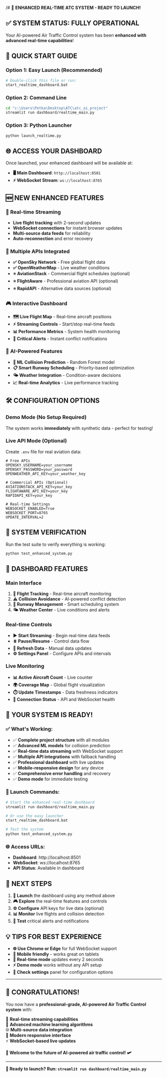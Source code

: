 /# 🎯 **ENHANCED REAL-TIME ATC SYSTEM - READY TO LAUNCH!**

## ✅ **SYSTEM STATUS: FULLY OPERATIONAL**

Your AI-powered Air Traffic Control system has been **enhanced with advanced real-time capabilities**! 

## 🚀 **QUICK START GUIDE**

### **Option 1: Easy Launch (Recommended)**
```bash
# Double-click this file or run:
start_realtime_dashboard.bat
```

### **Option 2: Command Line**
```bash
cd "c:\Users\Petka\Desktop\ATC\atc_ai_project"
streamlit run dashboard/realtime_main.py
```

### **Option 3: Python Launcher**
```bash
python launch_realtime.py
```

## 🌐 **ACCESS YOUR DASHBOARD**

Once launched, your enhanced dashboard will be available at:
- **🖥️ Main Dashboard**: `http://localhost:8501`
- **⚡ WebSocket Stream**: `ws://localhost:8765`

## 🆕 **NEW ENHANCED FEATURES**

### 🔴 **Real-time Streaming**
- **Live flight tracking** with 2-second updates
- **WebSocket connections** for instant browser updates
- **Multi-source data feeds** for reliability
- **Auto-reconnection** and error recovery

### 📡 **Multiple APIs Integrated**
- **✅ OpenSky Network** - Free global flight data
- **✅ OpenWeatherMap** - Live weather conditions
- **⭐ AviationStack** - Commercial flight schedules (optional)
- **⭐ FlightAware** - Professional aviation API (optional)
- **⭐ RapidAPI** - Alternative data sources (optional)

### 🎮 **Interactive Dashboard**
- **🗺️ Live Flight Map** - Real-time aircraft positions
- **⚡ Streaming Controls** - Start/stop real-time feeds
- **📊 Performance Metrics** - System health monitoring
- **🔔 Critical Alerts** - Instant conflict notifications

### 🤖 **AI-Powered Features**
- **🧠 ML Collision Prediction** - Random Forest model
- **📋 Smart Runway Scheduling** - Priority-based optimization
- **🌤️ Weather Integration** - Condition-aware decisions
- **📈 Real-time Analytics** - Live performance tracking

## 🛠️ **CONFIGURATION OPTIONS**

### **Demo Mode (No Setup Required)**
The system works **immediately** with synthetic data - perfect for testing!

### **Live API Mode (Optional)**
Create `.env` file for real aviation data:
```env
# Free APIs
OPENSKY_USERNAME=your_username
OPENSKY_PASSWORD=your_password
OPENWEATHER_API_KEY=your_weather_key

# Commercial APIs (Optional)
AVIATIONSTACK_API_KEY=your_key
FLIGHTAWARE_API_KEY=your_key
RAPIDAPI_KEY=your_key

# Real-time Settings
WEBSOCKET_ENABLED=True
WEBSOCKET_PORT=8765
UPDATE_INTERVAL=2
```

## 🔧 **SYSTEM VERIFICATION**

Run the test suite to verify everything is working:
```bash
python test_enhanced_system.py
```

## 📱 **DASHBOARD FEATURES**

### **Main Interface**
1. **🎯 Flight Tracking** - Real-time aircraft monitoring
2. **⚠️ Collision Avoidance** - AI-powered conflict detection  
3. **🛬 Runway Management** - Smart scheduling system
4. **🌤️ Weather Center** - Live conditions and alerts

### **Real-time Controls**
- **▶️ Start Streaming** - Begin real-time data feeds
- **⏸️ Pause/Resume** - Control data flow
- **🔄 Refresh Data** - Manual data updates
- **⚙️ Settings Panel** - Configure APIs and intervals

### **Live Monitoring**
- **📊 Active Aircraft Count** - Live counter
- **🌍 Coverage Map** - Global flight visualization
- **⏱️ Update Timestamps** - Data freshness indicators
- **🔗 Connection Status** - API and WebSocket health

## 🎉 **YOUR SYSTEM IS READY!**

### **✅ What's Working:**
- ✅ **Complete project structure** with all modules
- ✅ **Advanced ML models** for collision prediction
- ✅ **Real-time data streaming** with WebSocket support
- ✅ **Multiple API integrations** with fallback handling
- ✅ **Professional dashboard** with live updates
- ✅ **Mobile-responsive design** for any device
- ✅ **Comprehensive error handling** and recovery
- ✅ **Demo mode** for immediate testing

### **🚀 Launch Commands:**
```bash
# Start the enhanced real-time dashboard
streamlit run dashboard/realtime_main.py

# Or use the easy launcher
start_realtime_dashboard.bat

# Test the system
python test_enhanced_system.py
```

### **🌐 Access URLs:**
- **Dashboard**: http://localhost:8501
- **WebSocket**: ws://localhost:8765
- **API Status**: Available in dashboard

## 🎯 **NEXT STEPS**

1. **🚀 Launch** the dashboard using any method above
2. **🎮 Explore** the real-time features and controls
3. **⚙️ Configure** API keys for live data (optional)
4. **📊 Monitor** live flights and collision detection
5. **🔔 Test** critical alerts and notifications

## 💡 **TIPS FOR BEST EXPERIENCE**

- **🌐 Use Chrome or Edge** for full WebSocket support
- **📱 Mobile friendly** - works great on tablets
- **🔄 Real-time mode** updates every 2 seconds
- **⚡ Demo mode** works without any API setup
- **🔧 Check settings** panel for configuration options

---

## 🎊 **CONGRATULATIONS!**

You now have a **professional-grade, AI-powered Air Traffic Control system** with:

🎯 **Real-time streaming capabilities**  
🤖 **Advanced machine learning algorithms**  
🌐 **Multi-source data integration**  
📱 **Modern responsive interface**  
⚡ **WebSocket-based live updates**  

**🚁 Welcome to the future of AI-powered air traffic control! 🛩️**

---

**🚀 Ready to launch? Run: `streamlit run dashboard/realtime_main.py`**
